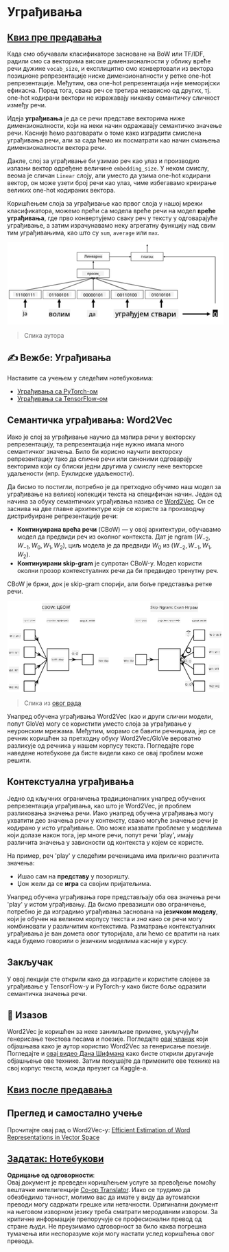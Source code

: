 <!--
CO_OP_TRANSLATOR_METADATA:
{
  "original_hash": "e40b47ac3fd48f71304ede1474e66293",
  "translation_date": "2025-08-25T21:40:03+00:00",
  "source_file": "lessons/5-NLP/14-Embeddings/README.md",
  "language_code": "sr"
}
-->
# Уграђивања

## [Квиз пре предавања](https://red-field-0a6ddfd03.1.azurestaticapps.net/quiz/114)

Када смо обучавали класификаторе засноване на BoW или TF/IDF, радили смо са векторима високе димензионалности у облику вреће речи дужине `vocab_size`, и експлицитно смо конвертовали из вектора позиционе репрезентације ниске димензионалности у ретке one-hot репрезентације. Међутим, ова one-hot репрезентација није меморијски ефикасна. Поред тога, свака реч се третира независно од других, тј. one-hot кодирани вектори не изражавају никакву семантичку сличност између речи.

Идеја **уграђивања** је да се речи представе векторима ниже димензионалности, који на неки начин одражавају семантичко значење речи. Касније ћемо разговарати о томе како изградити смислена уграђивања речи, али за сада ћемо их посматрати као начин смањења димензионалности вектора речи.

Дакле, слој за уграђивање би узимао реч као улаз и производио излазни вектор одређене величине `embedding_size`. У неком смислу, веома је сличан `Linear` слоју, али уместо да узима one-hot кодирани вектор, он може узети број речи као улаз, чиме избегавамо креирање великих one-hot кодираних вектора.

Коришћењем слоја за уграђивање као првог слоја у нашој мрежи класификатора, можемо прећи са модела вреће речи на модел **вреће уграђивања**, где прво конвертујемо сваку реч у тексту у одговарајуће уграђивање, а затим израчунавамо неку агрегатну функцију над свим тим уграђивањима, као што су `sum`, `average` или `max`.  

![Слика која приказује класификатор са уграђивањем за пет речи у низу.](../../../../../translated_images/embedding-classifier-example.b77f021a7ee67eeec8e68bfe11636c5b97d6eaa067515a129bfb1d0034b1ac5b.sr.png)

> Слика аутора

## ✍️ Вежбе: Уграђивања

Наставите са учењем у следећим нотебуковима:
* [Уграђивања са PyTorch-ом](../../../../../lessons/5-NLP/14-Embeddings/EmbeddingsPyTorch.ipynb)
* [Уграђивања са TensorFlow-ом](../../../../../lessons/5-NLP/14-Embeddings/EmbeddingsTF.ipynb)

## Семантичка уграђивања: Word2Vec

Иако је слој за уграђивање научио да мапира речи у векторску репрезентацију, та репрезентација није нужно имала много семантичког значења. Било би корисно научити векторску репрезентацију тако да сличне речи или синоними одговарају векторима који су блиски једни другима у смислу неке векторске удаљености (нпр. Еуклидске удаљености).

Да бисмо то постигли, потребно је да претходно обучимо наш модел за уграђивање на великој колекцији текста на специфичан начин. Један од начина за обуку семантичких уграђивања назива се [Word2Vec](https://en.wikipedia.org/wiki/Word2vec). Он се заснива на две главне архитектуре које се користе за производњу дистрибуиране репрезентације речи:

 - **Континуирана врећа речи** (CBoW) — у овој архитектури, обучавамо модел да предвиди реч из околног контекста. Дат је ngram $(W_{-2},W_{-1},W_0,W_1,W_2)$, циљ модела је да предвиди $W_0$ из $(W_{-2},W_{-1},W_1,W_2)$.
 - **Континуирани skip-gram** је супротан CBoW-у. Модел користи околни прозор контекстуалних речи да би предвидео тренутну реч.

CBoW је бржи, док је skip-gram спорији, али боље представља ретке речи.

![Слика која приказује CBoW и Skip-Gram алгоритме за конвертовање речи у векторе.](../../../../../translated_images/example-algorithms-for-converting-words-to-vectors.fbe9207a726922f6f0f5de66427e8a6eda63809356114e28fb1fa5f4a83ebda7.sr.png)

> Слика из [овог рада](https://arxiv.org/pdf/1301.3781.pdf)

Унапред обучена уграђивања Word2Vec (као и други слични модели, попут GloVe) могу се користити уместо слоја за уграђивање у неуронским мрежама. Међутим, морамо се бавити речницима, јер се речник коришћен за претходну обуку Word2Vec/GloVe вероватно разликује од речника у нашем корпусу текста. Погледајте горе наведене нотебукове да бисте видели како се овај проблем може решити.

## Контекстуална уграђивања

Једно од кључних ограничења традиционалних унапред обучених репрезентација уграђивања, као што је Word2Vec, је проблем разликовања значења речи. Иако унапред обучена уграђивања могу ухватити део значења речи у контексту, свако могуће значење речи је кодирано у исто уграђивање. Ово може изазвати проблеме у моделима који долазе након тога, јер многе речи, попут речи 'play', имају различита значења у зависности од контекста у којем се користе.

На пример, реч 'play' у следећим реченицама има прилично различита значења:

- Ишао сам на **представу** у позоришту.
- Џон жели да се **игра** са својим пријатељима.

Унапред обучена уграђивања горе представљају оба ова значења речи 'play' у истом уграђивању. Да бисмо превазишли ово ограничење, потребно је да изградимо уграђивања заснована на **језичком моделу**, који је обучен на великом корпусу текста и *зна* како се речи могу комбиновати у различитим контекстима. Разматрање контекстуалних уграђивања је ван домета овог туторијала, али ћемо се вратити на њих када будемо говорили о језичким моделима касније у курсу.

## Закључак

У овој лекцији сте открили како да изградите и користите слојеве за уграђивање у TensorFlow-у и PyTorch-у како бисте боље одразили семантичка значења речи.

## 🚀 Изазов

Word2Vec је коришћен за неке занимљиве примене, укључујући генерисање текстова песама и поезије. Погледајте [овај чланак](https://www.politetype.com/blog/word2vec-color-poems) који објашњава како је аутор користио Word2Vec за генерисање поезије. Погледајте и [овај видео Дана Шифмана](https://www.youtube.com/watch?v=LSS_bos_TPI&ab_channel=TheCodingTrain) како бисте открили другачије објашњење ове технике. Затим покушајте да примените ове технике на свој корпус текста, можда преузет са Kaggle-а.

## [Квиз после предавања](https://red-field-0a6ddfd03.1.azurestaticapps.net/quiz/214)

## Преглед и самостално учење

Прочитајте овај рад о Word2Vec-у: [Efficient Estimation of Word Representations in Vector Space](https://arxiv.org/pdf/1301.3781.pdf)

## [Задатак: Нотебукови](assignment.md)

**Одрицање од одговорности**:  
Овај документ је преведен коришћењем услуге за превођење помоћу вештачке интелигенције [Co-op Translator](https://github.com/Azure/co-op-translator). Иако се трудимо да обезбедимо тачност, молимо вас да имате у виду да аутоматски преводи могу садржати грешке или нетачности. Оригинални документ на његовом изворном језику треба сматрати меродавним извором. За критичне информације препоручује се професионални превод од стране људи. Не преузимамо одговорност за било каква погрешна тумачења или неспоразуме који могу настати услед коришћења овог превода.